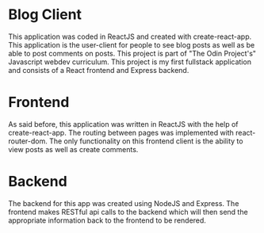 # Blog Client 

This application was coded in ReactJS and created with create-react-app. This application is the user-client for people to see blog posts as well as be able to post comments on posts. This project is part of "The Odin Project's" Javascript webdev curriculum. This project is my first fullstack application and consists of a React frontend and Express backend.

# Frontend

As said before, this application was written in ReactJS with the help of create-react-app. The routing between pages was implemented with react-router-dom. The only functionality on this frontend client is the ability to view posts as well as create comments. 

# Backend

The backend for this app was created using NodeJS and Express. The frontend makes RESTful api calls to the backend which will then send the appropriate information back to the frontend to be rendered.